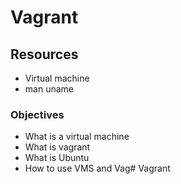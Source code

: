 # Vagrant
## Resources
* Virtual machine
* man uname
### Objectives
* What is a virtual machine
* What is vagrant
* What is Ubuntu
* How to use VMS and Vag# Vagrant
